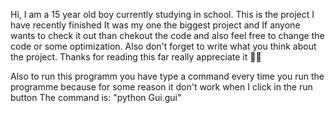 Hi, I am a 15 year old boy currently studying in school. This is the project I have recently finished It was my one the biggest project and If anyone wants to check it out than chekout the code and also feel free to change the code or some optimization. Also don't forget to write what you think about the project. Thanks for reading this far really appreciate it 🥰🥰

Also to run this programm you have type a command every time you run the programme because for some reason it don't work when I click in the run button
The command is: "python Gui.gui"
